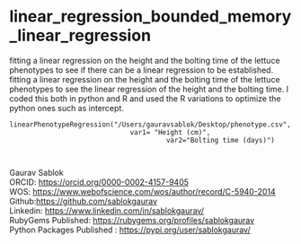 # linear_regression_bounded_memory_linear_regression
fitting a linear regression on the height and the bolting time of the lettuce phenotypes to see if there can be a linear regression to be established. fitting a linear regression on the height and the bolting time of the lettuce phenotypes to see the linear regression of the height and the bolting time. I coded this both in python and R and used the R variations to optimize the python ones such as intercept. 
```
linearPhenotypeRegression("/Users/gauravsablok/Desktop/phenotype.csv", 
                              var1= "Height (cm)", 
                                       var2="Bolting time (days)")

                                  
```
Gaurav Sablok \
ORCID: https://orcid.org/0000-0002-4157-9405 \
WOS: https://www.webofscience.com/wos/author/record/C-5940-2014 \
Github:https://github.com/sablokgaurav \
Linkedin: https://www.linkedin.com/in/sablokgaurav/ \
RubyGems Published: https://rubygems.org/profiles/sablokgaurav \
Python Packages Published : https://pypi.org/user/sablokgaurav/


